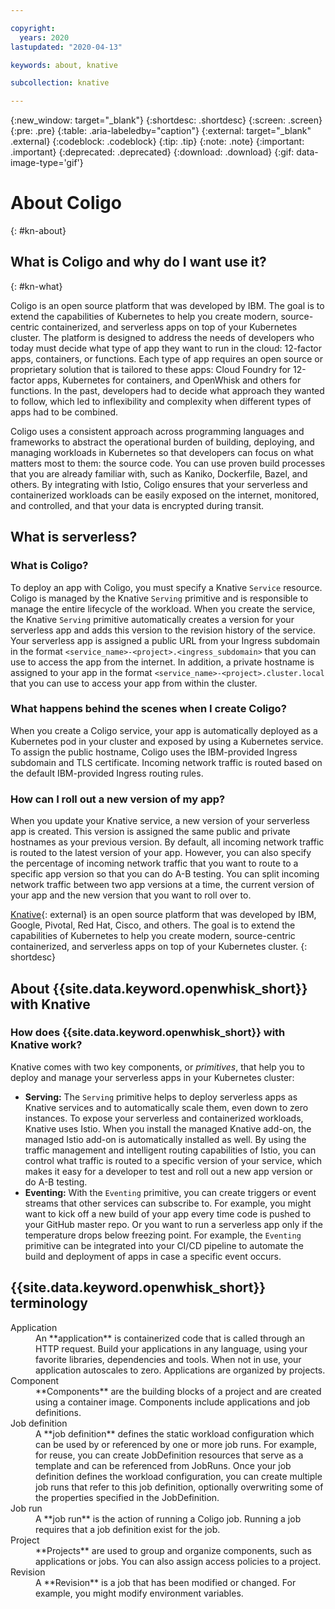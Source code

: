 ```yaml
---

copyright:
  years: 2020
lastupdated: "2020-04-13"

keywords: about, knative

subcollection: knative

---
```


{:new_window: target="_blank"}
{:shortdesc: .shortdesc}
{:screen: .screen}
{:pre: .pre}
{:table: .aria-labeledby="caption"}
{:external: target="_blank" .external}
{:codeblock: .codeblock}
{:tip: .tip}
{:note: .note}
{:important: .important}
{:deprecated: .deprecated}
{:download: .download}
{:gif: data-image-type='gif'}

# About Coligo
{: #kn-about}

## What is Coligo and why do I want use it? 
{: #kn-what}

Coligo is an open source platform that was developed by IBM. The goal is to extend the capabilities of Kubernetes to help you create modern, source-centric containerized, and serverless apps on top of your Kubernetes cluster. The platform is designed to address the needs of developers who today must decide what type of app they want to run in the cloud: 12-factor apps, containers, or functions. Each type of app requires an open source or proprietary solution that is tailored to these apps: Cloud Foundry for 12-factor apps, Kubernetes for containers, and OpenWhisk and others for functions. In the past, developers had to decide what approach they wanted to follow, which led to inflexibility and complexity when different types of apps had to be combined.

Coligo uses a consistent approach across programming languages and frameworks to abstract the operational burden of building, deploying, and managing workloads in Kubernetes so that developers can focus on what matters most to them: the source code. You can use proven build processes that you are already familiar with, such as Kaniko, Dockerfile, Bazel, and others. By integrating with Istio, Coligo ensures that your serverless and containerized workloads can be easily exposed on the internet, monitored, and controlled, and that your data is encrypted during transit.

## What is serverless?

### What is Coligo?
To deploy an app with Coligo, you must specify a Knative `Service` resource. Coligo is managed by the Knative `Serving` primitive and is responsible to manage the entire lifecycle of the workload. When you create the service, the Knative `Serving` primitive automatically creates a version for your serverless app and adds this version to the revision history of the service. Your serverless app is assigned a public URL from your Ingress subdomain in the format `<service_name>-<project>.<ingress_subdomain>` that you can use to access the app from the internet. In addition, a private hostname is assigned to your app in the format `<service_name>-<project>.cluster.local` that you can use to access your app from within the cluster.

### What happens behind the scenes when I create Coligo?
When you create a Coligo service, your app is automatically deployed as a Kubernetes pod in your cluster and exposed by using a Kubernetes service. To assign the public hostname, Coligo uses the IBM-provided Ingress subdomain and TLS certificate. Incoming network traffic is routed based on the default IBM-provided Ingress routing rules.

### How can I roll out a new version of my app?
When you update your Knative service, a new version of your serverless app is created. This version is assigned the same public and private hostnames as your previous version. By default, all incoming network traffic is routed to the latest version of your app. However, you can also specify the percentage of incoming network traffic that you want to route to a specific app version so that you can do A-B testing. You can split incoming network traffic between two app versions at a time, the current version of your app and the new version that you want to roll over to. 

[Knative](https://github.com/knative/docs){: external} is an open source platform that was developed by IBM, Google, Pivotal, Red Hat, Cisco, and others. The goal is to extend the capabilities of Kubernetes to help you create modern, source-centric containerized, and serverless apps on top of your Kubernetes cluster. 
{: shortdesc}

## About {{site.data.keyword.openwhisk_short}} with Knative

### How does {{site.data.keyword.openwhisk_short}} with Knative work?
Knative comes with two key components, or _primitives_, that help you to deploy and manage your serverless apps in your Kubernetes cluster:

- **Serving:** The `Serving` primitive helps to deploy serverless apps as Knative services and to automatically scale them, even down to zero instances. To expose your serverless and containerized workloads, Knative uses Istio. When you install the managed Knative add-on, the managed Istio add-on is automatically installed as well. By using the traffic management and intelligent routing capabilities of Istio, you can control what traffic is routed to a specific version of your service, which makes it easy for a developer to test and roll out a new app version or do A-B testing.
- **Eventing:** With the `Eventing` primitive, you can create triggers or event streams that other services can subscribe to. For example, you might want to kick off a new build of your app every time code is pushed to your GitHub master repo. Or you want to run a serverless app only if the temperature drops below freezing point. For example, the `Eventing` primitive can be integrated into your CI/CD pipeline to automate the build and deployment of apps in case a specific event occurs.

## {{site.data.keyword.openwhisk_short}} terminology

<dl>
  <dt>Application</dt>
    <dd>An **application** is containerized code that is called through an HTTP request. Build your applications in any language, using your favorite libraries, dependencies and tools. When not in use, your application autoscales to zero. Applications are organized by projects.</dd>
  <dt>Component</dt>
    <dd>**Components** are the building blocks of a project and are created using a container image.  Components include applications and job definitions. </dd>
  <dt>Job definition</dt>
    <dd>A **job definition** defines the static workload configuration which can be used by or referenced by one or more job runs.  For example, for reuse, you can create JobDefinition resources that serve as a template and can be referenced from JobRuns. Once your job definition defines the workload configuration, you can create multiple job runs that refer to this job definition, optionally overwriting some of the properties specified in the JobDefinition. </dd>
  <dt>Job run</dt>
    <dd>A **job run** is the action of running a Coligo job.  Running a job requires that a job definition exist for the job. </dd> 
  <dt>Project</dt>
    <dd>**Projects** are used to group and organize components, such as applications or jobs. You can also assign access policies to a project.</dd> 
  <dt>Revision</dt>
    <dd>A **Revision** is a job that has been modified or changed. For example, you might modify environment variables.</dd> 
<dl>

